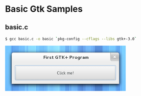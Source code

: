 Basic Gtk Samples
=================

basic.c
-------

```bash
$ gcc basic.c -o basic `pkg-config --cflags --libs gtk+-3.0`
```

![](images/basic.png)